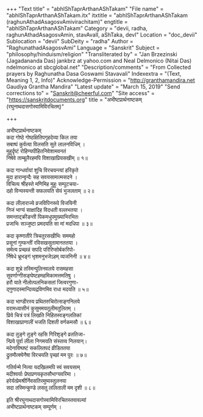 +++
"Text title" = "abhIShTaprArthanAShTakam"
"File name" = "abhIShTaprArthanAShTakam.itx"
itxtitle = "abhIShTaprArthanAShTakam (raghunAthadAsagosvAmivirachitam)"
engtitle = "abhIShTaprArthanAShTakam"
Category = "devii, radha, raghunAthadAsagosvAmin, stavAvalI, aShTaka, devI"
Location = "doc_devii"
Sublocation = "devii"
SubDeity = "radha"
Author = "RaghunathadAsagosvAmi"
Language = "Sanskrit"
Subject = "philosophy/hinduism/religion"
"Transliterated by" = "Jan Brzezinski (Jagadananda Das) jankbrz at yahoo.com and Neal Delmonico (Nitai Das) ndelmonico at sbcglobal.net"
"Description/comments" = "From Collected prayers by Raghunatha Dasa Goswami Stavavali"
Indexextra = "(Text, Meaning 1, 2, Info)"
Acknowledge-Permission = "http://granthamandira.net Gaudiya Grantha Mandira"
"Latest update" = "March 15, 2019"
"Send corrections to" = "Sanskrit@cheerful.com"
"Site access" = "https://sanskritdocuments.org"
title = "अभीष्टप्रार्थनाष्टकम् (रघुनाथदासगोस्वामिविरचितम्)"

+++
  
 अभीष्टप्रार्थनाष्टकम्   
कदा गोष्ठे गोष्ठक्षितिपगृहदेव्या किल तया  
     सबाष्पं कुर्वत्या विलसति सुते लालनविधिम् ।  
मुहुर्दृष्टं रोहिण्यपीहितनिवेशामवनतं  
     निषेवे ताम्बूलैरहमपि विशाखाप्रियसखीम् ॥ १॥  
  
कदा गान्धर्वायां शुचि विरचयन्त्यां हरिकृते  
     मुदा हारान्वृन्दैः सह सवयसामात्मसदने ।  
विचित्य श्रीहस्ते मणिमिह मुहुः सम्पुटचया-  
     दहो विन्यस्यन्ती सफलयति सेयं भुजलताम् ॥ २॥  
  
कदा लीलाराज्ये व्रजविपिनरूपे विजयिनी  
     निजं भाग्यं साक्षादिह विदधती वल्लभतया ।  
समन्ताद्क्रीडन्ती पिकमधुपमुख्याभिरभितः  
     प्रजाभिः सञ्जुष्टा प्रमदयति सा मां मदधिपा ॥ ३॥  
  
कदा कृष्णातीरे त्रिचतुरसखीभिः सममहो  
     प्रसूनां गुम्फन्तीं रविसखसुतामानततया ।  
समेत्य प्रच्छन्नं सपदि परिरिप्सोर्बकरिपो-  
     र्निषेधे भ्रूभङ्गं भृशमनुभजेऽहम् व्यजनिनी ॥ ४॥  
  
कदा शुभ्रे तस्मिन्पुलिनवलये रासमहसा  
     सुवर्णाग्गीसङ्घेष्टहमहमिकामत्तमतिषु ।  
हरौ याते नीलोत्पलनिकसतां जित्वरगुणा-  
     द्गुणादस्मान्दिव्यद्रविणमिव राधा मदयति ॥ ५॥  
  
कदा भाण्डीरस्य प्रथितरुचिरोत्सङ्गनिलये  
     वरामध्यासीनं कुसुममयतूलीमतुलितम् ।  
प्रिये चित्रं पत्रं लिखति निहितस्वङ्गलतिकां  
     विशाखाप्राणालीं भजति दिशती वर्णकमसौ ॥ ६॥  
  
कदा तुङ्गे तुङ्गे रहसि गिरिशृङ्गे व्रततिजा-  
     न्प्रिये पूर्वा लीला निगमयति संस्तव्य निलयान्।  
मदेनाविष्पष्टं सकलितपदं व्रीडिततया  
     द्रुतमौत्क्येनैषा विरचयति पृच्छां मम पुरः ॥ ७॥  
  
गतिर्यन्मे नित्या यदखिलमपि स्वं सवयसाम्  
     मदीश्वर्याः प्रेष्ठप्रणयकृतसौभाग्यवरिमा ।  
हरेर्यत्प्रेमश्रीर्निवसतिरमुष्यस्तुलनया  
     सदा तस्मिन्कुण्डे लसतु ललिताली मम दृशी ॥ ८॥  
  
इति श्रीरघुनाथदासगोस्वामिविरचितस्तवावल्यां  
          अभीष्टप्रार्थनाष्टकम् सम्पूर्णम् ।  
  
  

